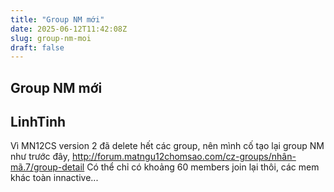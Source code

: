 ```yaml
---
title: "Group NM mới"
date: 2025-06-12T11:42:08Z
slug: group-nm-moi
draft: false
---
```


## Group NM mới

## LinhTinh

Vì MN12CS version 2 đã delete hết các group, nên mình cố tạo lại group NM như trước đây, 
http://forum.matngu12chomsao.com/cz-groups/nhân-mã.7/group-detail
Có thể chỉ có khoảng 60 members join lại thôi, các mem khác toàn innactive...